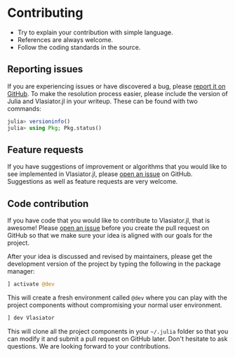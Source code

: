 # Contributing

- Try to explain your contribution with simple language.
- References are always welcome.
- Follow the coding standards in the source.

## Reporting issues

If you are experiencing issues or have discovered a bug, please [report it on GitHub](issue).
To make the resolution process easier, please include the version of Julia and Vlasiator.jl in your writeup.
These can be found with two commands:

```julia
julia> versioninfo()
julia> using Pkg; Pkg.status()
```

## Feature requests

If you have suggestions of improvement or algorithms that you would like to see implemented in Vlasiator.jl, please [open an issue](issue) on GitHub. Suggestions as well as feature requests are very welcome.

## Code contribution

If you have code that you would like to contribute to Vlasiator.jl, that is awesome! Please [open an issue](issue)
before you create the pull request on GitHub so that we make sure your idea is aligned with our goals for the project.

After your idea is discussed and revised by maintainers, please get the development version of the project by typing the following in the package manager:

```julia
] activate @dev
```

This will create a fresh environment called `@dev` where you can play with the project components without compromising your normal
user environment.

```julia
] dev Vlasiator
```

This will clone all the project components in your `~/.julia` folder so that you can modify it and submit a pull request on GitHub later. Don't hesitate to ask questions. We are looking forward to your contributions.

[issue]: https://github.com/henry2004y/Vlasiator.jl/issues